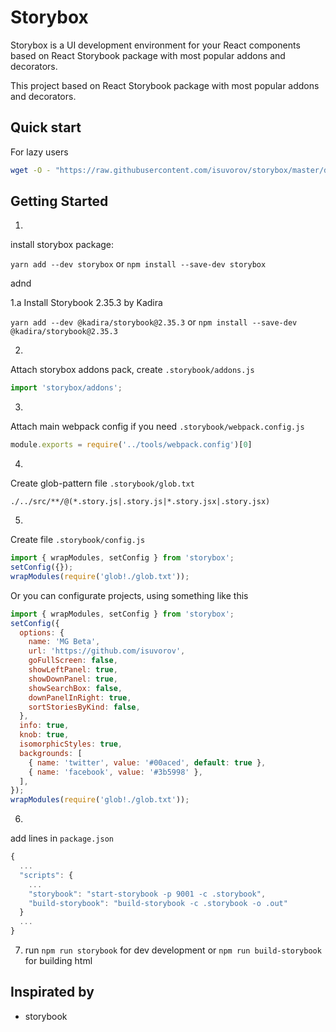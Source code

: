 # Storybox
Storybox is a UI development environment for your React components based on React Storybook package with most popular addons and decorators.

This project based on React Storybook package with most popular addons and decorators.

## Quick start
For lazy users

```sh
wget -O - "https://raw.githubusercontent.com/isuvorov/storybox/master/docs/quick-start.sh" | sh
```

## Getting Started

1.
install storybox package:

`yarn add --dev storybox` or
`npm install --save-dev storybox`

adnd

1.a
Install Storybook 2.35.3 by Kadira

`yarn add --dev @kadira/storybook@2.35.3` or
`npm install --save-dev @kadira/storybook@2.35.3`

2.
Attach storybox addons pack, create `.storybook/addons.js`
```js
import 'storybox/addons';
```

3.
Attach main webpack config if you need `.storybook/webpack.config.js`
```js
module.exports = require('../tools/webpack.config')[0]
```

4.
Create glob-pattern file `.storybook/glob.txt`
```glob
./../src/**/@(*.story.js|.story.js|*.story.jsx|.story.jsx)
```

5.
Create file `.storybook/config.js`
```js
import { wrapModules, setConfig } from 'storybox';
setConfig({});
wrapModules(require('glob!./glob.txt'));
```

Or you can configurate projects, using something like this
```js
import { wrapModules, setConfig } from 'storybox';
setConfig({
  options: {
    name: 'MG Beta',
    url: 'https://github.com/isuvorov',
    goFullScreen: false,
    showLeftPanel: true,
    showDownPanel: true,
    showSearchBox: false,
    downPanelInRight: true,
    sortStoriesByKind: false,
  },
  info: true,
  knob: true,
  isomorphicStyles: true,
  backgrounds: [
    { name: 'twitter', value: '#00aced', default: true },
    { name: 'facebook', value: '#3b5998' },
  ],
});
wrapModules(require('glob!./glob.txt'));
```

6.
add lines in `package.json`
```js
{
  ...
  "scripts": {
    ...
    "storybook": "start-storybook -p 9001 -c .storybook",
    "build-storybook": "build-storybook -c .storybook -o .out"
  }
  ...
}
```

7. run `npm run storybook` for dev development or `npm run build-storybook` for building html


## Inspirated by

* storybook

